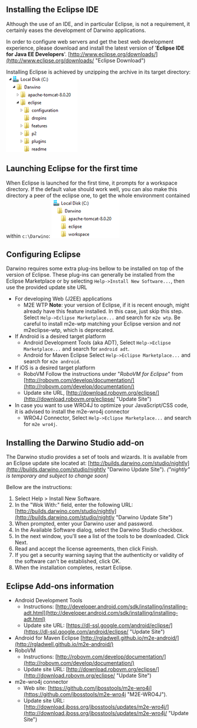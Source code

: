 Installing the Eclipse IDE
-----------------------------
Although the use of an IDE, and in particular Eclipse, is not a requirement, it certainly eases the development of Darwino applications.


In order to configure web servers and get the best web development experience, please download and install the latest version of '**Eclipse IDE for Java EE Developers**'.
[http://www.eclipse.org/downloads/](http://www.eclipse.org/downloads/ "Eclipse Download")

Installing Eclipse is achieved by unzipping the archive in its target directory:
![](install-eclipse.png)

Launching Eclipse for the first time
------------------------------------

When Eclipse is launched for the first time, it prompts for a workspace directory. If the default value should work well, you can also make this directory a peer of the eclipse one, to get the whole environment contained within `c:\Darwino`:
![](install-workspace.png)

Configuring Eclipse
-------------------

Darwino requires some extra plug-ins bellow to be installed on top of the version of Eclipse. These plug-ins can generally be installed from the Eclipse Marketplace or by selecting `Help->Install New Software...`, then use the provided update site URL

- For developing Web (J2EE) applications
	- M2E WTP
	**Note**: your version of Eclipse, if it is recent enough, might already have this feature installed. In this case, just skip this step.
	Select `Help->Eclipse Marketplace...` and search for `m2e wtp`. Be careful to install m2e-wtp matching your Eclipse version and *not* m2eclipse-wtp, which is deprecated.
- If Android is a desired target platform
	- Android Development Tools (aka ADT), 
	Select `Help->Eclipse Marketplace...` and search for `android adt`.
	- Android for Maven Eclipse
	Select `Help->Eclipse Marketplace...` and search for `m2e android`.
- If iOS is a desired target platform
	- RoboVM
	Follow the instructions under "*RoboVM for Eclipse*" from [http://robovm.com/develop/documentation/](http://robovm.com/develop/documentation/)
	- Update site URL, [http://download.robovm.org/eclipse/](http://download.robovm.org/eclipse/ "Update Site")
- In case you want to use WRO4J to optimize your JavaScript/CSS code, it is advised to install the m2e-wro4j connector
	- WRO4J Connector, 
	Select `Help->Eclipse Marketplace...` and search for `m2e wro4j`.


Installing the Darwino Studio add-on
------------------------------------
The Darwino studio provides a set of tools and wizards. It is available from an Eclipse update site located at: [http://builds.darwino.com/studio/nightly](http://builds.darwino.com/studio/nightly "Darwino Update Site"). *("nightly" is temporary and subject to change soon)*

Bellow are the instructions:

1. Select Help > Install New Software.
2. In the "Wok With:" field, enter the following URL:
	[http://builds.darwino.com/studio/nightly](http://builds.darwino.com/studio/nightly "Darwino Update Site")
3. When prompted, enter your Darwino user and password.
4. In the Available Software dialog, select the Darwino Studio checkbox.
5. In the next window, you'll see a list of the tools to be downloaded. Click Next.
6. Read and accept the license agreements, then click Finish.
7. If you get a security warning saying that the authenticity or validity of the software can't be established, click OK.
8. When the installation completes, restart Eclipse.



Eclipse Add-ons information
---------------------------
- Android Development Tools
	- Instructions: [http://developer.android.com/sdk/installing/installing-adt.html](http://developer.android.com/sdk/installing/installing-adt.html)
	- Update site URL: [https://dl-ssl.google.com/android/eclipse/](https://dl-ssl.google.com/android/eclipse/ "Update Site")
- Android for Maven Eclipse 
	[http://rgladwell.github.io/m2e-android/](http://rgladwell.github.io/m2e-android/)
- RoboVM
	- Instructions: [http://robovm.com/develop/documentation/](http://robovm.com/develop/documentation/)
	- Update site URL: [http://download.robovm.org/eclipse/](http://download.robovm.org/eclipse/ "Update Site")
- m2e-wro4j connector
	- Web site: [https://github.com/jbosstools/m2e-wro4j](https://github.com/jbosstools/m2e-wro4j "M2E-WRO4J").
	- Update site URL: [http://download.jboss.org/jbosstools/updates/m2e-wro4j/](http://download.jboss.org/jbosstools/updates/m2e-wro4j/ "Update Site")
